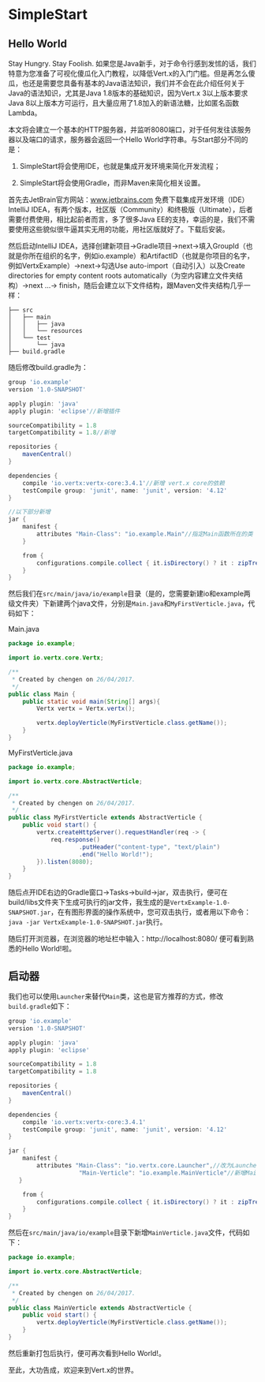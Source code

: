 
# SimpleStart

## Hello World

Stay Hungry. Stay Foolish. 如果您是Java新手，对于命令行感到发怵的话，我们特意为您准备了可视化傻瓜化入门教程，以降低Vert.x的入门门槛。但是再怎么傻瓜，也还是需要您具备有基本的Java语法知识，我们并不会在此介绍任何关于Java的语法知识，尤其是Java 1.8版本的基础知识，因为Vert.x 3以上版本要求Java 8以上版本方可运行，且大量应用了1.8加入的新语法糖，比如匿名函数Lambda。

本文将会建立一个基本的HTTP服务器，并监听8080端口，对于任何发往该服务器以及端口的请求，服务器会返回一个Hello World字符串。与Start部分不同的是：

1. SimpleStart将会使用IDE，也就是集成开发环境来简化开发流程；

2. SimpleStart将会使用Gradle，而非Maven来简化相关设置。

首先去JetBrain官方网站：www.jetbrains.com 免费下载集成开发环境（IDE）IntelliJ IDEA，有两个版本，社区版（Community）和终极版（Ultimate），后者需要付费使用，相比起前者而言，多了很多Java EE的支持，幸运的是，我们不需要使用这些貌似很牛逼其实无用的功能，用社区版就好了。下载后安装。

然后启动IntelliJ IDEA，选择创建新项目->Gradle项目->next->填入GroupId（也就是你所在组织的名字，例如io.example）和ArtifactID（也就是你项目的名字，例如VertxExample）->next->勾选Use auto-import（自动引入）以及Create directories for empty content roots automatically（为空内容建立文件夹结构）->next ...-> finish，随后会建立以下文件结构，跟Maven文件夹结构几乎一样：

```
├── src
│   ├── main
│   │   ├── java
│   │   └── resources
│   └── test
│       └── java
├── build.gradle
```

随后修改build.gradle为：

```gradle
group 'io.example'
version '1.0-SNAPSHOT'

apply plugin: 'java'
apply plugin: 'eclipse'//新增插件

sourceCompatibility = 1.8
targetCompatibility = 1.8//新增

repositories {
    mavenCentral()
}

dependencies {
    compile 'io.vertx:vertx-core:3.4.1'//新增 vert.x core的依赖
    testCompile group: 'junit', name: 'junit', version: '4.12'
}

//以下部分新增
jar {
    manifest {
        attributes "Main-Class": "io.example.Main"//指定Main函数所在的类
    }

    from {
        configurations.compile.collect { it.isDirectory() ? it : zipTree(it) }
    }
}
```

然后我们在`src/main/java/io/example`目录（是的，您需要新建io和example两级文件夹）下新建两个java文件，分别是`Main.java`和`MyFirstVerticle.java`，代码如下：

Main.java

```java
package io.example;

import io.vertx.core.Vertx;

/**
 * Created by chengen on 26/04/2017.
 */
public class Main {
    public static void main(String[] args){
        Vertx vertx = Vertx.vertx();

        vertx.deployVerticle(MyFirstVerticle.class.getName());
    }
}
```

MyFirstVerticle.java

```java
package io.example;

import io.vertx.core.AbstractVerticle;

/**
 * Created by chengen on 26/04/2017.
 */
public class MyFirstVerticle extends AbstractVerticle {
    public void start() {
        vertx.createHttpServer().requestHandler(req -> {
            req.response()
                    .putHeader("content-type", "text/plain")
                    .end("Hello World!");
        }).listen(8080);
    }
}
```

随后点开IDE右边的Gradle窗口->Tasks->build->jar，双击执行，便可在build/libs文件夹下生成可执行的jar文件，我生成的是`VertxExample-1.0-SNAPSHOT.jar`，在有图形界面的操作系统中，您可双击执行，或者用以下命令：`java -jar VertxExample-1.0-SNAPSHOT.jar`执行。

随后打开浏览器，在浏览器的地址栏中输入：http://localhost:8080/ 便可看到熟悉的Hello World!啦。

## 启动器

我们也可以使用`Launcher`来替代`Main`类，这也是官方推荐的方式，修改`build.gradle`如下：
```gradle
group 'io.example'
version '1.0-SNAPSHOT'

apply plugin: 'java'
apply plugin: 'eclipse'

sourceCompatibility = 1.8
targetCompatibility = 1.8

repositories {
    mavenCentral()
}

dependencies {
    compile 'io.vertx:vertx-core:3.4.1'
    testCompile group: 'junit', name: 'junit', version: '4.12'
}

jar {
    manifest {
        attributes "Main-Class": "io.vertx.core.Launcher",//改为Launcher
                    "Main-Verticle": "io.example.MainVerticle"//新增Main Verticle属性，对应MainVerticle类
   }

    from {
        configurations.compile.collect { it.isDirectory() ? it : zipTree(it) }
    }
}
```
然后在`src/main/java/io/example`目录下新增`MainVerticle.java`文件，代码如下：

```java
package io.example;

import io.vertx.core.AbstractVerticle;

/**
 * Created by chengen on 26/04/2017.
 */
public class MainVerticle extends AbstractVerticle {
    public void start() {
        vertx.deployVerticle(MyFirstVerticle.class.getName());
    }
}
```

然后重新打包后执行，便可再次看到Hello World!。

至此，大功告成，欢迎来到Vert.x的世界。
